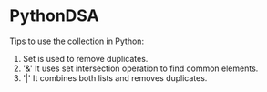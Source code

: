 # PythonDSA

Tips to use the collection in Python:
1. Set is used to remove duplicates.
2. '&' It uses set intersection operation to find common elements.
3. '|' It combines both lists and removes duplicates.
